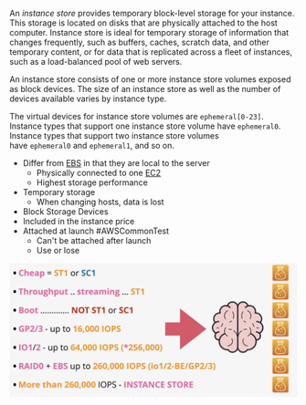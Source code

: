An _instance store_ provides temporary block-level storage for your instance. This storage is located on disks that are physically attached to the host computer. Instance store is ideal for temporary storage of information that changes frequently, such as buffers, caches, scratch data, and other temporary content, or for data that is replicated across a fleet of instances, such as a load-balanced pool of web servers.

An instance store consists of one or more instance store volumes exposed as block devices. The size of an instance store as well as the number of devices available varies by instance type.

The virtual devices for instance store volumes are `ephemeral[0-23]`. Instance types that support one instance store volume have `ephemeral0`. Instance types that support two instance store volumes have `ephemeral0` and `ephemeral1`, and so on.

- Differ from [EBS](../EBS/EBS.md) in that they are local to the server
	- Physically connected to one [EC2](EC2.md)
	- Highest storage performance
- Temporary storage
	- When changing hosts, data is lost
- Block Storage Devices
- Included in the instance price
- Attached at launch #AWSCommonTest
	- Can't be attached after launch
	- Use or lose

![Pasted image 20250301192917.png](_atts/Pasted%20image%2020250301192917.png)
